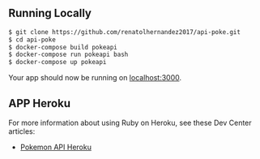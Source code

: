 ## Running Locally

```sh
$ git clone https://github.com/renatolhernandez2017/api-poke.git
$ cd api-poke
$ docker-compose build pokeapi
$ docker-compose run pokeapi bash
$ docker-compose up pokeapi
```

Your app should now be running on [localhost:3000](http://localhost:3000/).

## APP Heroku

For more information about using Ruby on Heroku, see these Dev Center articles:

- [Pokemon API Heroku](https://api-poke.herokuapp.com/)
